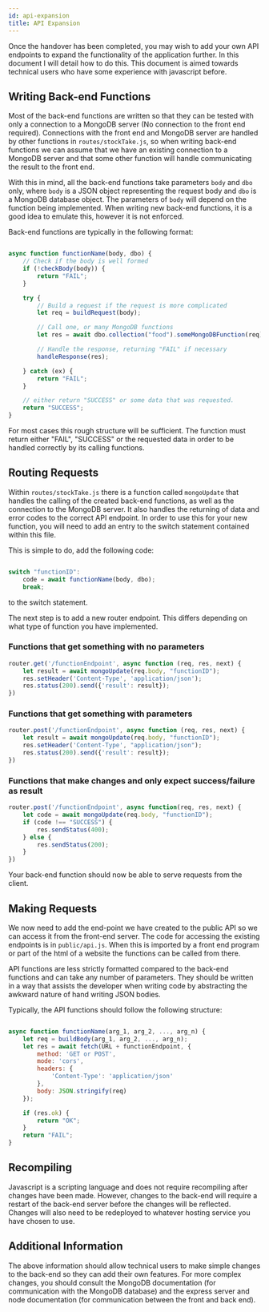 ```yaml
---
id: api-expansion
title: API Expansion
---
```

Once the handover has been completed, you may wish to add your own API endpoints to expand the functionality of the application further. In this document I will detail how to do this. This document is aimed towards technical users who have some experience with javascript before.

## Writing Back-end Functions
Most of the back-end functions are written so that they can be tested with only a connection to a MongoDB server (No connection to the front end required). Connections with the front end and MongoDB server are handled by other functions in `routes/stockTake.js`, so when writing back-end functions we can assume that we have an existing connection to a MongoDB server and that some other function will handle communicating the result to the front end.

With this in mind, all the back-end functions take parameters `body` and `dbo` only, where `body` is a JSON object representing the request body and `dbo` is a MongoDB database object. The parameters of `body` will depend on the function being implemented. When writing new back-end functions, it is a good idea to emulate this, however it is not enforced.

Back-end functions are typically in the following format:
```javascript

async function functionName(body, dbo) {
    // Check if the body is well formed
    if (!checkBody(body)) {
        return "FAIL";
    }

    try {
        // Build a request if the request is more complicated
        let req = buildRequest(body);

        // Call one, or many MongoDB functions
        let res = await dbo.collection("food").someMongoDBFunction(req);

        // Handle the response, returning "FAIL" if necessary
        handleResponse(res);

    } catch (ex) {
        return "FAIL";
    }

    // either return "SUCCESS" or some data that was requested.
    return "SUCCESS";
}
```

For most cases this rough structure will be sufficient. The function must return either "FAIL", "SUCCESS" or the requested data in order to be handled correctly by its calling functions.

## Routing Requests
Within `routes/stockTake.js` there is a function called `mongoUpdate` that handles the calling of the created back-end functions, as well as the connection to the MongoDB server. It also handles the returning of data and error codes to the correct API endpoint. In order to use this for your new function, you will need to add an entry to the switch statement contained within this file.

This is simple to do, add the following code:
```javascript

switch "functionID":
    code = await functionName(body, dbo);
    break;

```

to the switch statement.

The next step is to add a new router endpoint. This differs depending on what type of function you have implemented.

### Functions that get something with no parameters
```javascript
router.get('/functionEndpoint', async function (req, res, next) {
    let result = await mongoUpdate(req.body, "functionID");
    res.setHeader('Content-Type', 'application/json');
    res.status(200).send({'result': result});
})
```

### Functions that get something with parameters
```javascript
router.post('/functionEndpoint', async function (req, res, next) {
    let result = await mongoUpdate(req.body, "functionID");
    res.setHeader('Content-Type', "application/json");
    res.status(200).send({'result': result});
})
```

### Functions that make changes and only expect success/failure as result
```javascript
router.post('/functionEndpoint', async function(req, res, next) {
    let code = await mongoUpdate(req.body, "functionID");
    if (code !== "SUCCESS") {
        res.sendStatus(400);
    } else {
        res.sendStatus(200);
    }
})
```

Your back-end function should now be able to serve requests from the client.

## Making Requests

We now need to add the end-point we have created to the public API so we can access it from the front-end server. The code for accessing the existing endpoints is in `public/api.js`. When this is imported by a front end program or part of the html of a website the functions can be called from there.

API functions are less strictly formatted compared to the back-end functions and can take any number of parameters. They should be written in a way that assists the developer when writing code by abstracting the awkward nature of hand writing JSON bodies.

Typically, the API functions should follow the following structure:

```javascript

async function functionName(arg_1, arg_2, ..., arg_n) {
    let req = buildBody(arg_1, arg_2, ..., arg_n);
    let res = await fetch(URL + functionEndpoint, {
        method: 'GET or POST',
        mode: 'cors',
        headers: {
            'Content-Type': 'application/json'
        },
        body: JSON.stringify(req)
    });

    if (res.ok) {
        return "OK";
    }
    return "FAIL";
}
```

## Recompiling
Javascript is a scripting language and does not require recompiling after changes have been made. However, changes to the back-end will require a restart of the back-end server before the changes will be reflected. Changes will also need to be redeployed to whatever hosting service you have chosen to use.

## Additional Information
The above information should allow technical users to make simple changes to the back-end so they can add their own features. For more complex changes, you should consult the MongoDB documentation (for communication with the MongoDB database) and the express server and node documentation (for communication between the front and back end).

